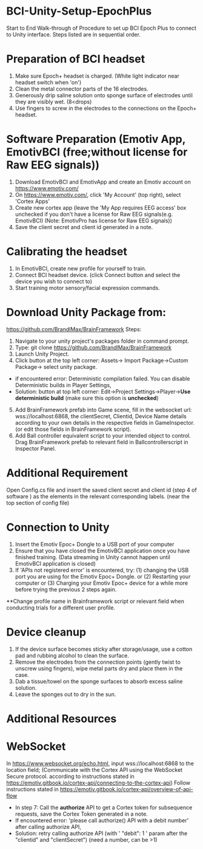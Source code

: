 # BCI-Unity-Setup-EpochPlus
Start to End Walk-through of Procedure to set up BCI Epoch Plus to connect to Unity interface. Steps listed are in sequential order.

# Preparation of BCI headset 
1. Make sure Epoch+ headset is charged. (White light indicator near headset switch when 'on')
2. Clean the metal connector parts of the 16 electrodes.
3. Generously drip saline solution onto sponge surface of electrodes until they are visibly wet. (8<drops)
4. Use fingers to screw in the electrodes to the connections on the Epoch+ headset.

# Software Preparation (Emotiv App, EmotivBCI (free;without license for Raw EEG signals))
1. Download EmotivBCI and EmotivApp and create an Emotiv account on https://www.emotiv.com/
2. On https://www.emotiv.com/, click 'My Account' (top right), select 'Cortex Apps'
3. Create new cortex app (leave the 'My App requires EEG access' box unchecked if you don't have a license for Raw EEG signals(e.g. EmotivBCI) 
(Note: EmotivPro has license for Raw EEG signals))
4. Save the client secret and client id generated in a note.

# Calibrating the headset
1. In EmotivBCI, create new profile for yourself to train.
2. Connect BCI headset device. (click Connect button and select the device you wish to connect to)
3. Start training motor sensory/facial expression commands.

# Download Unity Package from: 
https://github.com/BrandlMax/BrainFramework 
Steps: 
1. Navigate to your unity project's packages folder in command prompt.
2. Type: git clone https://github.com/BrandlMax/BrainFramework 
3. Launch Unity Project.
4. Click button at the top left corner: Assets-> Import Package->Custom Package-> select unity package. 
- if encountered error: Deterministic compilation failed. You can disable Deterministic builds in Player Settings,  
- Solution: button at top left corner: Edit->Project Settings->Player->**Use deterministic build** (make sure this option is **unchecked**)
5. Add BrainFramework prefab into Game scene, fill in the websocket url: wss://localhost:6868, the clientSecret, Clientid, Device Name details according to your own details in the respective fields in GameInspector. 
(or edit those fields in BrainFramework script). 
7. Add Ball controller equivalent script to your intended object to control. Drag BrainFramework prefab to relevant field in Ballcontrollerscript in Inspector Panel.

# Additional Requirement
Open Config.cs file and insert the saved client secret and client id (step 4 of software ) as the elements in the relevant corresponding labels. (near the top section of config file)

# Connection to Unity
1. Insert the Emotiv Epoc+ Dongle to a USB port of your computer
2. Ensure that you have closed the EmotivBCI application once you have finished training. (Data streaming in Unity cannot happen until EmotivBCI application is closed)
3. If 'APIs not registered error' is encountered, try: (1) changing the USB port you are using for the Emotiv Epoc+ Dongle. or (2) Restarting your computer or (3) Charging your Emotiv Epoc+ device for a while more before trying the previous 2 steps again. 

**Change profile name in Brainframework script or relevant field when conducting trials for a different user profile.

# Device cleanup
1. If the device surface becomes sticky after storage/usage, use a cotton pad and rubbing alcohol to clean the surface. 
2. Remove the electrodes from the connection points (gently twist to unscrew using fingers), wipe metal parts dry and place them in the case.
3. Dab a tissue/towel on the sponge surfaces to absorb excess saline solution. 
4. Leave the sponges out to dry in the sun.

# Additional Resources
# WebSocket
In https://www.websocket.org/echo.html, input wss://localhost:6868 to the location field; 
(Communicate with the Cortex API using the WebSocket Secure protocol. according to instructions stated in https://emotiv.gitbook.io/cortex-api/connecting-to-the-cortex-api)
Follow instructions stated in https://emotiv.gitbook.io/cortex-api/overview-of-api-flow 
- In step 7: Call the **authorize** API to get a Cortex token for subsequence requests, save the Cortex Token generated in a note. 
- If encountered error: 'please call authorize() API with a debit number' after calling authorize API, 
- Solution: retry calling authorize API (with ' "debit": 1 ' param after the "clientid" and "clientSecret") (need a number, can be >1)
